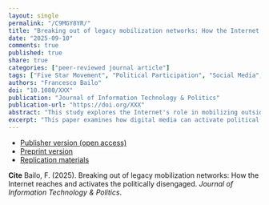```yaml
---
layout: single
permalink: "/C9MGY8YR/"
title: "Breaking out of legacy mobilization networks: How the Internet reaches and activates the politically disengaged"
date: "2025-09-10"
comments: true
published: true
share: true
categories: ["peer-reviewed journal article"]
tags: ["Five Star Movement", "Political Participation", "Social Media", "Social Capital", "Political Disengagement", "Spatial Bayes Analysis"]
authors: "Francesco Bailo"
doi: "10.1080/XXX"
publication: "Journal of Information Technology & Politics"
publication-url: "https://doi.org/XXX"
abstract: "This study explores the Internet's role in mobilizing outside traditional social capital networks, focusing on Italy's Five Star Movement (M5S) and its use of Meetup.com for organizing grassroots events. Using Bayesian spatial modelling and surveys, it finds initial the M5S mobilization tied to high social capital areas. However, as media attention grew, the need for social capital decreased, and events spread to lower social capital areas. This led to more political discussions among disengaged voters. Social media technologies are found to facilitate political mobilization by reaching diverse demographics. This highlights Internet’s potential to complement and occasionally substitute legacy mobilization networks."
excerpt: "This paper examines how digital media can activate political participation in areas traditionally excluded from social capital networks, focusing on Italy's Five Star Movement (M5S). Using a granular dataset of Meetup.com events, census data, and electoral results between 2005 and 2013, the study explores the relationship between social capital, Internet-enabled mobilization, political participation and votes."
---
```


* [Publisher version (open access)]()
* [Preprint version]()
* [Replication materials]()

**Cite** Bailo, F. (2025). Breaking out of legacy mobilization networks: How the Internet reaches and activates the politically disengaged. *Journal of Information Technology & Politics*.
